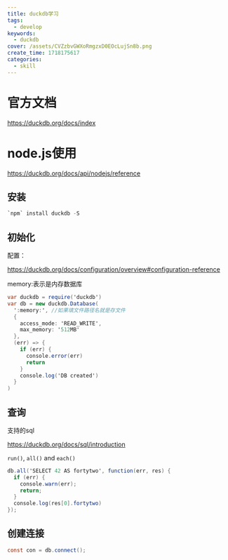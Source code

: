 ```yaml
---
title: duckdb学习
tags:
  - develop
keywords:
  - duckdb
cover: /assets/CVZzbvGWXoRmgzxD0EOcLujSn8b.png
create_time: 1718175617
categories:
  - skill
---
```



# 官方文档

https://duckdb.org/docs/index

# node.js使用

https://duckdb.org/docs/api/nodejs/reference

## 安装

```csharp
`npm` install duckdb -S
```

## 初始化

配置：

https://duckdb.org/docs/configuration/overview#configuration-reference

memory:表示是内存数据库

```csharp
var duckdb = require('duckdb')
var db = new duckdb.Database(
  ':memory:', //如果填文件路径名就是存文件
  {
    access_mode: 'READ_WRITE',
    max_memory: '512MB'
  },
  (err) => {
    if (err) {
      console.error(err)
      return
    }
    console.log('DB created')
  }
)
```

## 查询

支持的sql

https://duckdb.org/docs/sql/introduction

`run()`, `all()` and `each()`

```csharp
db.all('SELECT 42 AS fortytwo', function(err, res) {
  if (err) {
    console.warn(err);
    return;
  }
  console.log(res[0].fortytwo)
});
```

## 创建连接

```csharp
const con = db.connect();
```


